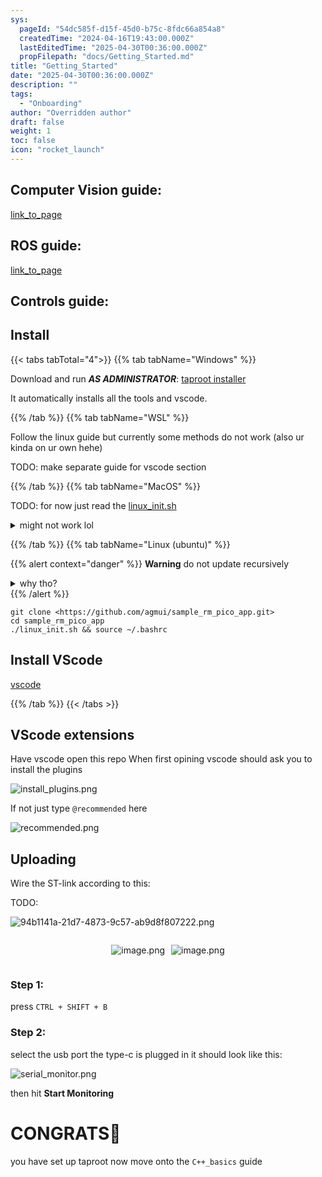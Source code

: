 ```yaml
---
sys:
  pageId: "54dc585f-d15f-45d0-b75c-8fdc66a854a8"
  createdTime: "2024-04-16T19:43:00.000Z"
  lastEditedTime: "2025-04-30T00:36:00.000Z"
  propFilepath: "docs/Getting_Started.md"
title: "Getting_Started"
date: "2025-04-30T00:36:00.000Z"
description: ""
tags:
  - "Onboarding"
author: "Overridden author"
draft: false
weight: 1
toc: false
icon: "rocket_launch"
---
```


## Computer Vision guide:

[link_to_page](86d45bc0-388b-4d26-8848-44f255f73d0e)

## ROS guide:

[link_to_page](3c76c1de-ec8f-46d6-8b0a-294005edc2d5)

## Controls guide:

## Install

{{< tabs tabTotal="4">}}
{{% tab tabName="Windows" %}}

Download and run _**AS ADMINISTRATOR**_: [taproot installer](https://github.com/Thornbots/TeachingFreshies/releases/tag/1.0)

It automatically installs all the tools and vscode.

{{% /tab %}}
{{% tab tabName="WSL" %}}

Follow the linux guide but currently some methods do not work (also ur kinda on ur own hehe)

TODO: make separate guide for vscode section

{{% /tab %}}
{{% tab tabName="MacOS" %}}

TODO: for now just read the [linux_init.sh](https://github.com/agmui/sample_rm_pico_app/blob/main/linux_init.sh)

<details>
<summary>might not work lol</summary>

`brew install libusb pkg-config`

Next install: [vscode](https://code.visualstudio.com/Download)

</details>

{{% /tab %}}
{{% tab tabName="Linux (ubuntu)" %}}

{{% alert context="danger" %}}
**Warning** do not update recursively
<details>
<summary>why tho?</summary>
There are some submodules that may go on for a while (like tinyusb) and I highly
recommend you don't need to get them.
If you want to see what submodules I update just look in `linux_init.sh`
</details>
{{% /alert %}}

```shell
git clone <https://github.com/agmui/sample_rm_pico_app.git>
cd sample_rm_pico_app
./linux_init.sh && source ~/.bashrc
```

## Install VScode

[vscode](https://code.visualstudio.com/Download)

{{% /tab %}}
{{< /tabs >}}

## VScode extensions

Have vscode open this repo
When first opining vscode should ask you to install the plugins

![install_plugins.png](https://prod-files-secure.s3.us-west-2.amazonaws.com/d518164a-d88e-44d1-a4ee-3adb3bd8bce0/89bd30f0-1825-4e77-867b-0a41ce370880/install_plugins.png?X-Amz-Algorithm=AWS4-HMAC-SHA256&X-Amz-Content-Sha256=UNSIGNED-PAYLOAD&X-Amz-Credential=ASIAZI2LB4666TAQKYFK%2F20250726%2Fus-west-2%2Fs3%2Faws4_request&X-Amz-Date=20250726T081126Z&X-Amz-Expires=3600&X-Amz-Security-Token=IQoJb3JpZ2luX2VjEDAaCXVzLXdlc3QtMiJGMEQCIHPFx0G%2FOGKeF6BnGwL3pB%2FmL8vUPGO%2FZvAW224lSAeiAiA0J77SFC4TlpyHl96bKFFB0MztETqGibqG0I5%2FzbrFxyr%2FAwhZEAAaDDYzNzQyMzE4MzgwNSIMKgfN3Wniew5RrgzzKtwDgo5qPfvQ8dXAQ8IywXIkpj5TwTHzGmuylHjlUWwlyysz2dMZPG%2BFYwGYR0i8IttYV56xN5Ck%2BytfVekdXxmpawIXRQkYvgsfRFzTttNibzy92xqUX3YMMihBVBGIlHTTo47v4gCRnHU7RJzxh96NmE3uTikdAt33npPU%2FxlsAx0Zl5tH7c9HHu%2B6q9wtwo6CVcF1N63NUDQf8EvL26dt1hCivjoJgRpYtTH74D4EHDD9Anm%2Bqo6laLX8oy9kFNnqUIBXGk5tM2VVvBlQ7lXrx3NTszFXSxeAEbIBWiPq0NvqXqqG522QSUlAZIlBWueJdTRY98GD5FfYJ0hFk73od28p0YO%2BlGPs5hjaNBu9bkeAfJb9b8st7hrr1QWFnY0Q6%2BjwvXmmhX4HZ%2FeFtSexvi8p%2FS6tGOEVmeFMqbCbsTOwlMjom4JTPekPLCwDBSjXU47v2CjMLZVS5AlhuJ7%2FiIFj2i7qOtiNYO%2BES1ngitqsg2G0REeKvXU6LdznNt7VIcNcb40BViGqdi8YOlVoEJ%2BPHNzo4ebp3WCK8GP9j9J8jDLlSsMC3NicN3JxeN%2BVFftlAWZQxxsn9ffXDQLZl12gilBs5tF3Y9YbR98qxkwIm8EuBNARbt%2BOupIwg4eSxAY6pgGL%2F4fsf9JrNm4pWHu0dtwPduzVt5M5vVE%2F69FhcsqRaVrMcONP6DB6K8oMI%2Byq8gpPpvjqn9KEWYVIBT2vxEOYz31gVZzelHkNMsx8NUFZCqmXRJ7bRvrgRY7omzOS7KHIVFpFYwWdKjc7%2FQWztRV8A2sM6mTFC5m6XnowACEKW3tJP6V4MsUhjuJlUn79ORUM9k5XViYso3b6xmO66tn2KX5J44Qs&X-Amz-Signature=29607d5053059f31ba41593c7c6ba5688e53f7162d8d526b26e5928eda40f818&X-Amz-SignedHeaders=host&x-amz-checksum-mode=ENABLED&x-id=GetObject)

If not just type `@recommended` here  

![recommended.png](https://prod-files-secure.s3.us-west-2.amazonaws.com/d518164a-d88e-44d1-a4ee-3adb3bd8bce0/61e661e9-5d85-4dfc-be0d-8d2097a5e793/recommended.png?X-Amz-Algorithm=AWS4-HMAC-SHA256&X-Amz-Content-Sha256=UNSIGNED-PAYLOAD&X-Amz-Credential=ASIAZI2LB4666TAQKYFK%2F20250726%2Fus-west-2%2Fs3%2Faws4_request&X-Amz-Date=20250726T081126Z&X-Amz-Expires=3600&X-Amz-Security-Token=IQoJb3JpZ2luX2VjEDAaCXVzLXdlc3QtMiJGMEQCIHPFx0G%2FOGKeF6BnGwL3pB%2FmL8vUPGO%2FZvAW224lSAeiAiA0J77SFC4TlpyHl96bKFFB0MztETqGibqG0I5%2FzbrFxyr%2FAwhZEAAaDDYzNzQyMzE4MzgwNSIMKgfN3Wniew5RrgzzKtwDgo5qPfvQ8dXAQ8IywXIkpj5TwTHzGmuylHjlUWwlyysz2dMZPG%2BFYwGYR0i8IttYV56xN5Ck%2BytfVekdXxmpawIXRQkYvgsfRFzTttNibzy92xqUX3YMMihBVBGIlHTTo47v4gCRnHU7RJzxh96NmE3uTikdAt33npPU%2FxlsAx0Zl5tH7c9HHu%2B6q9wtwo6CVcF1N63NUDQf8EvL26dt1hCivjoJgRpYtTH74D4EHDD9Anm%2Bqo6laLX8oy9kFNnqUIBXGk5tM2VVvBlQ7lXrx3NTszFXSxeAEbIBWiPq0NvqXqqG522QSUlAZIlBWueJdTRY98GD5FfYJ0hFk73od28p0YO%2BlGPs5hjaNBu9bkeAfJb9b8st7hrr1QWFnY0Q6%2BjwvXmmhX4HZ%2FeFtSexvi8p%2FS6tGOEVmeFMqbCbsTOwlMjom4JTPekPLCwDBSjXU47v2CjMLZVS5AlhuJ7%2FiIFj2i7qOtiNYO%2BES1ngitqsg2G0REeKvXU6LdznNt7VIcNcb40BViGqdi8YOlVoEJ%2BPHNzo4ebp3WCK8GP9j9J8jDLlSsMC3NicN3JxeN%2BVFftlAWZQxxsn9ffXDQLZl12gilBs5tF3Y9YbR98qxkwIm8EuBNARbt%2BOupIwg4eSxAY6pgGL%2F4fsf9JrNm4pWHu0dtwPduzVt5M5vVE%2F69FhcsqRaVrMcONP6DB6K8oMI%2Byq8gpPpvjqn9KEWYVIBT2vxEOYz31gVZzelHkNMsx8NUFZCqmXRJ7bRvrgRY7omzOS7KHIVFpFYwWdKjc7%2FQWztRV8A2sM6mTFC5m6XnowACEKW3tJP6V4MsUhjuJlUn79ORUM9k5XViYso3b6xmO66tn2KX5J44Qs&X-Amz-Signature=ce01ac56d3ed42fcd8d27fe434abfb97849dbc14bb3df9d2777baa274c3b7006&X-Amz-SignedHeaders=host&x-amz-checksum-mode=ENABLED&x-id=GetObject)

## Uploading

Wire the ST-link according to this:

TODO:

![94b1141a-21d7-4873-9c57-ab9d8f807222.png](https://prod-files-secure.s3.us-west-2.amazonaws.com/d518164a-d88e-44d1-a4ee-3adb3bd8bce0/e5fad17d-ab82-4300-9f4c-505ab4b1202c/94b1141a-21d7-4873-9c57-ab9d8f807222.png?X-Amz-Algorithm=AWS4-HMAC-SHA256&X-Amz-Content-Sha256=UNSIGNED-PAYLOAD&X-Amz-Credential=ASIAZI2LB4666TAQKYFK%2F20250726%2Fus-west-2%2Fs3%2Faws4_request&X-Amz-Date=20250726T081126Z&X-Amz-Expires=3600&X-Amz-Security-Token=IQoJb3JpZ2luX2VjEDAaCXVzLXdlc3QtMiJGMEQCIHPFx0G%2FOGKeF6BnGwL3pB%2FmL8vUPGO%2FZvAW224lSAeiAiA0J77SFC4TlpyHl96bKFFB0MztETqGibqG0I5%2FzbrFxyr%2FAwhZEAAaDDYzNzQyMzE4MzgwNSIMKgfN3Wniew5RrgzzKtwDgo5qPfvQ8dXAQ8IywXIkpj5TwTHzGmuylHjlUWwlyysz2dMZPG%2BFYwGYR0i8IttYV56xN5Ck%2BytfVekdXxmpawIXRQkYvgsfRFzTttNibzy92xqUX3YMMihBVBGIlHTTo47v4gCRnHU7RJzxh96NmE3uTikdAt33npPU%2FxlsAx0Zl5tH7c9HHu%2B6q9wtwo6CVcF1N63NUDQf8EvL26dt1hCivjoJgRpYtTH74D4EHDD9Anm%2Bqo6laLX8oy9kFNnqUIBXGk5tM2VVvBlQ7lXrx3NTszFXSxeAEbIBWiPq0NvqXqqG522QSUlAZIlBWueJdTRY98GD5FfYJ0hFk73od28p0YO%2BlGPs5hjaNBu9bkeAfJb9b8st7hrr1QWFnY0Q6%2BjwvXmmhX4HZ%2FeFtSexvi8p%2FS6tGOEVmeFMqbCbsTOwlMjom4JTPekPLCwDBSjXU47v2CjMLZVS5AlhuJ7%2FiIFj2i7qOtiNYO%2BES1ngitqsg2G0REeKvXU6LdznNt7VIcNcb40BViGqdi8YOlVoEJ%2BPHNzo4ebp3WCK8GP9j9J8jDLlSsMC3NicN3JxeN%2BVFftlAWZQxxsn9ffXDQLZl12gilBs5tF3Y9YbR98qxkwIm8EuBNARbt%2BOupIwg4eSxAY6pgGL%2F4fsf9JrNm4pWHu0dtwPduzVt5M5vVE%2F69FhcsqRaVrMcONP6DB6K8oMI%2Byq8gpPpvjqn9KEWYVIBT2vxEOYz31gVZzelHkNMsx8NUFZCqmXRJ7bRvrgRY7omzOS7KHIVFpFYwWdKjc7%2FQWztRV8A2sM6mTFC5m6XnowACEKW3tJP6V4MsUhjuJlUn79ORUM9k5XViYso3b6xmO66tn2KX5J44Qs&X-Amz-Signature=b447267e9f68989e356f077479fee6c367645fcde6a131c0599500656b03b2e8&X-Amz-SignedHeaders=host&x-amz-checksum-mode=ENABLED&x-id=GetObject)

<div style="display: flex;flex-direction: row; column-gap:10px; max-width: 630px;justify-content: center;">
<div>

![image.png](https://prod-files-secure.s3.us-west-2.amazonaws.com/d518164a-d88e-44d1-a4ee-3adb3bd8bce0/210ecb78-1116-4d7b-b9b7-2292f66fa2c2/image.png?X-Amz-Algorithm=AWS4-HMAC-SHA256&X-Amz-Content-Sha256=UNSIGNED-PAYLOAD&X-Amz-Credential=ASIAZI2LB466VPVXMGLH%2F20250726%2Fus-west-2%2Fs3%2Faws4_request&X-Amz-Date=20250726T081129Z&X-Amz-Expires=3600&X-Amz-Security-Token=IQoJb3JpZ2luX2VjEDAaCXVzLXdlc3QtMiJGMEQCIE3AIp6j3kEkawptJqaLIivkFtjOHAp1CJhZlZCDKodBAiBL1AY%2Be9g8EIeQlNv9LJePhek%2BR7ho%2BznF4R7%2BMMHi1Sr%2FAwhZEAAaDDYzNzQyMzE4MzgwNSIMwMLsuYEC7gM3319TKtwDDp02nwyt8cbSB%2FXOth16GvJ8hBh4Wgop4pyCgV%2BxLUNr7v4o77vZUQYaqVFqFSs4eFJ%2Fw2jCc2Q49Jw9bPeUSWCA%2BGwuxIDGKVRjrU2JBQbEzplYaTvGOFSkz7rhEfR6t01vNif9EeQCkwjyM2i9XJ92WMq0YJT%2Bk47vMbm%2FORa3g0OSki62Umk8a06tDi8KieSLh00kd3lqV5%2BgE0ZpsC15ekEbAbG%2BtxCE3%2Brrh8UfGR4L87nAIcHHbKsC7Mjd%2Bpk8AJ9RtAx85NOBVw6BDydznMSeD1o0XiTICi4n4TjRYKy%2Br44fBrOJSeJY%2FgsMIj9BRfoOC1zgeGv2MiwcjaPFEHMas2tgsq9yytBUb8G3gDksDis1TL1NAOAvvsLy4QQRkduLjKTaX7eOASZNIdN9rq%2F%2Fzdht8mSbMqns16E0P5aDL5bzfmikryQU1ZbTHyJFQeGgCIFWxkFXKNjSGPk3TSu1oJblb7VVSk8LeBNyGXgPgJ6w4J8j6zhC7tF5HRq2Q2r19v7%2BVaVGy5AoX714gD1bJxMZDSP%2B6R7KZpdyaqZrRXju%2BoG%2B7ovCpeE%2FN7wmyV4cPC4IttBK%2FVE0fViW%2FTmmAQqTwAsIuGWSNImQDwtDI%2BxdaDK1X6gwoIaSxAY6pgF%2FGuVRHTQGlnvUX3Vo6%2BwEVI3fdeZ0G1785zmQqnNzr7aLAN7FtIg2HrUk%2FZr9DWroWl6iHodAGaXoH%2FXanZiHSdCnngoGGxKJGsxBwFyK5fti3VFuIZjLy2FZVFohNCE4m6yzXOQo5PZd5ZctNwQTqu%2Bz%2BAWgpZnrTKuMyIu1zXzmd91sh5zImnSmXihumX9WlTZ4iXAzWmytB7wVUSoJE%2BfnXaI4&X-Amz-Signature=80f7149f66fcc2abacfbc29e24e3cddfc006c8a87ee670270fc3f1cf7da7597d&X-Amz-SignedHeaders=host&x-amz-checksum-mode=ENABLED&x-id=GetObject)

</div>
<div>

![image.png](https://prod-files-secure.s3.us-west-2.amazonaws.com/d518164a-d88e-44d1-a4ee-3adb3bd8bce0/33a0fd0f-8ca6-4a86-8e09-26e95ded1fff/image.png?X-Amz-Algorithm=AWS4-HMAC-SHA256&X-Amz-Content-Sha256=UNSIGNED-PAYLOAD&X-Amz-Credential=ASIAZI2LB466UKAXUREP%2F20250726%2Fus-west-2%2Fs3%2Faws4_request&X-Amz-Date=20250726T081129Z&X-Amz-Expires=3600&X-Amz-Security-Token=IQoJb3JpZ2luX2VjEDAaCXVzLXdlc3QtMiJGMEQCIBopOBk0nYF07aj3TR0hQ0PFxlf0vpeAoACRCwwjz7wcAiAKUDl%2BffrCrPPd3sPd0rl1LBfgUOCib5U76RRoHr7Q4ir%2FAwhZEAAaDDYzNzQyMzE4MzgwNSIMPL%2B0wGBUlXsnLnSJKtwDlxgQ0rk1ISdDHOir6Fy2VcHvLG2D%2BPMD%2BEDaIrIGlIZvHIfJNAK4b4KUeyyNf3bABHUEskPuvqbuBNOoi6971pRVuarrH7kK7zqI1zSxcV1D%2BeHUWM4TWFQFK0FKf1ZpjYb2yBQ%2BHntvRajPxLJ0%2F4RwQLLyBt1A50CQ%2FdSIMVD6zH8ZMZxWGLAyxzMyLPWR0vdoDL0Zu%2BPHgb1indyJ7vUwvdkSAueAfM%2F6TXj%2F4dXAn5uObrnI7mOMdCbS4gOb13fnLGSkB6digXKqQCY1OkjhdZ7At%2B4GZmq82NaU0KuJxfuI%2FhJYS0%2BobmogqX3NRyDqCTBn%2BSs0ZeLyp0ll3SnxsXVTDW3dtM8mnICjXDOMhIXBXxNPjynCZwG5ph4U2n7LzYdVXk5%2BhTgWAubDvXP8yYlZ2jDlhAPJpBsf6LiG5x4F6%2B8%2BzdT%2BEfg8bHrMN3Dbkb%2BP1QD7HAqJD%2Fa%2FkA9msstJzaXrk9Zkwy5d9eFt7vt%2BRGJX7qqtCGysk8nZ%2FHW7E3KWHGU%2BF3j7EeU0veHgH5W8aXL3VUmDnwxnK0t7xpdJg47%2FKk7OZSrM7UjK5eX81ZQqoYpWzSn65eGJYcBNOP1ZJWaaMH8PsVJaKeJq4wsuGB7BkhsCGJYwtIaSxAY6pgFDbmnib8hApmNDn2sM9cJwSjzg6zhMmPKELY%2B9AZHYATJOnGXs9UNgXlhOBlFuN%2F2ybITFTtj5BiyHbgcBhsuYEbboniR1TnoQbIDIlKP3uoaIYgZQrhDaGQzNbIq8F3jI8nC367aduTd0uwHtFZfLGyzqojoJvw7mWuXRfSEqU0OX5RGHZPj7izlyd1rAqBUc%2FYjKpuvymOUbLKd%2BACa%2FkvHN2%2Bcp&X-Amz-Signature=245b013a79679d4f6fe2d38329e0e6f347be72b7a733b82bfa8462c56a40b650&X-Amz-SignedHeaders=host&x-amz-checksum-mode=ENABLED&x-id=GetObject)

</div>
</div>

### Step 1:

press `CTRL + SHIFT + B`

### Step 2:

select the usb port the type-c is plugged in it should look like this:

![serial_monitor.png](https://prod-files-secure.s3.us-west-2.amazonaws.com/d518164a-d88e-44d1-a4ee-3adb3bd8bce0/f03f4774-05d4-4393-b6a0-d5efb6d315ab/serial_monitor.png?X-Amz-Algorithm=AWS4-HMAC-SHA256&X-Amz-Content-Sha256=UNSIGNED-PAYLOAD&X-Amz-Credential=ASIAZI2LB4666TAQKYFK%2F20250726%2Fus-west-2%2Fs3%2Faws4_request&X-Amz-Date=20250726T081126Z&X-Amz-Expires=3600&X-Amz-Security-Token=IQoJb3JpZ2luX2VjEDAaCXVzLXdlc3QtMiJGMEQCIHPFx0G%2FOGKeF6BnGwL3pB%2FmL8vUPGO%2FZvAW224lSAeiAiA0J77SFC4TlpyHl96bKFFB0MztETqGibqG0I5%2FzbrFxyr%2FAwhZEAAaDDYzNzQyMzE4MzgwNSIMKgfN3Wniew5RrgzzKtwDgo5qPfvQ8dXAQ8IywXIkpj5TwTHzGmuylHjlUWwlyysz2dMZPG%2BFYwGYR0i8IttYV56xN5Ck%2BytfVekdXxmpawIXRQkYvgsfRFzTttNibzy92xqUX3YMMihBVBGIlHTTo47v4gCRnHU7RJzxh96NmE3uTikdAt33npPU%2FxlsAx0Zl5tH7c9HHu%2B6q9wtwo6CVcF1N63NUDQf8EvL26dt1hCivjoJgRpYtTH74D4EHDD9Anm%2Bqo6laLX8oy9kFNnqUIBXGk5tM2VVvBlQ7lXrx3NTszFXSxeAEbIBWiPq0NvqXqqG522QSUlAZIlBWueJdTRY98GD5FfYJ0hFk73od28p0YO%2BlGPs5hjaNBu9bkeAfJb9b8st7hrr1QWFnY0Q6%2BjwvXmmhX4HZ%2FeFtSexvi8p%2FS6tGOEVmeFMqbCbsTOwlMjom4JTPekPLCwDBSjXU47v2CjMLZVS5AlhuJ7%2FiIFj2i7qOtiNYO%2BES1ngitqsg2G0REeKvXU6LdznNt7VIcNcb40BViGqdi8YOlVoEJ%2BPHNzo4ebp3WCK8GP9j9J8jDLlSsMC3NicN3JxeN%2BVFftlAWZQxxsn9ffXDQLZl12gilBs5tF3Y9YbR98qxkwIm8EuBNARbt%2BOupIwg4eSxAY6pgGL%2F4fsf9JrNm4pWHu0dtwPduzVt5M5vVE%2F69FhcsqRaVrMcONP6DB6K8oMI%2Byq8gpPpvjqn9KEWYVIBT2vxEOYz31gVZzelHkNMsx8NUFZCqmXRJ7bRvrgRY7omzOS7KHIVFpFYwWdKjc7%2FQWztRV8A2sM6mTFC5m6XnowACEKW3tJP6V4MsUhjuJlUn79ORUM9k5XViYso3b6xmO66tn2KX5J44Qs&X-Amz-Signature=fbe7a027768eaf331692a5019f9549abe9191572a148cc3d32a73e59e02348d6&X-Amz-SignedHeaders=host&x-amz-checksum-mode=ENABLED&x-id=GetObject)

then hit **Start Monitoring**

# CONGRATS🎉

you have set up taproot now move onto the `C++_basics` guide
